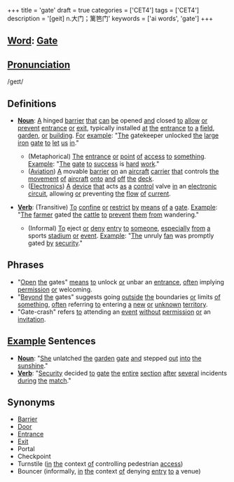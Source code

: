+++
title = 'gate'
draft = true
categories = ['CET4']
tags = ['CET4']
description = '[geit] n.大门；篱笆门'
keywords = ['ai words', 'gate']
+++

## [Word](/post/word/): [Gate](/post/gate/)

## [Pronunciation](/post/pronunciation/)
/ɡeɪt/

## Definitions
- **[Noun](/post/noun/)**: [A](/post/a/) hinged [barrier](/post/barrier/) [that](/post/that/) [can](/post/can/) [be](/post/be/) opened [and](/post/and/) closed [to](/post/to/) [allow](/post/allow/) [or](/post/or/) [prevent](/post/prevent/) [entrance](/post/entrance/) [or](/post/or/) [exit](/post/exit/), typically installed [at](/post/at/) [the](/post/the/) [entrance](/post/entrance/) [to](/post/to/) [a](/post/a/) [field](/post/field/), [garden](/post/garden/), [or](/post/or/) [building](/post/building/). [For](/post/for/) [example](/post/example/): "[The](/post/the/) gatekeeper unlocked [the](/post/the/) [large](/post/large/) [iron](/post/iron/) [gate](/post/gate/) [to](/post/to/) [let](/post/let/) [us](/post/us/) [in](/post/in/)."
  - (Metaphorical) [The](/post/the/) [entrance](/post/entrance/) [or](/post/or/) [point](/post/point/) [of](/post/of/) [access](/post/access/) [to](/post/to/) [something](/post/something/). [Example](/post/example/): "[The](/post/the/) [gate](/post/gate/) [to](/post/to/) [success](/post/success/) is [hard](/post/hard/) [work](/post/work/)."
  - ([Aviation](/post/aviation/)) [A](/post/a/) movable [barrier](/post/barrier/) [on](/post/on/) an [aircraft](/post/aircraft/) [carrier](/post/carrier/) [that](/post/that/) controls [the](/post/the/) [movement](/post/movement/) [of](/post/of/) [aircraft](/post/aircraft/) [onto](/post/onto/) [and](/post/and/) [off](/post/off/) [the](/post/the/) [deck](/post/deck/).
  - ([Electronics](/post/electronics/)) [A](/post/a/) [device](/post/device/) [that](/post/that/) acts [as](/post/as/) [a](/post/a/) [control](/post/control/) valve [in](/post/in/) an [electronic](/post/electronic/) [circuit](/post/circuit/), allowing [or](/post/or/) preventing [the](/post/the/) [flow](/post/flow/) [of](/post/of/) [current](/post/current/).
  
- **[Verb](/post/verb/)**: (Transitive) [To](/post/to/) [confine](/post/confine/) [or](/post/or/) [restrict](/post/restrict/) [by](/post/by/) [means](/post/means/) [of](/post/of/) [a](/post/a/) [gate](/post/gate/). [Example](/post/example/): "[The](/post/the/) [farmer](/post/farmer/) gated [the](/post/the/) [cattle](/post/cattle/) [to](/post/to/) [prevent](/post/prevent/) [them](/post/them/) [from](/post/from/) wandering."
  - (Informal) [To](/post/to/) eject [or](/post/or/) [deny](/post/deny/) [entry](/post/entry/) [to](/post/to/) [someone](/post/someone/), [especially](/post/especially/) [from](/post/from/) [a](/post/a/) sports [stadium](/post/stadium/) [or](/post/or/) [event](/post/event/). [Example](/post/example/): "[The](/post/the/) unruly [fan](/post/fan/) was promptly gated [by](/post/by/) [security](/post/security/)."

## Phrases
- "[Open](/post/open/) [the](/post/the/) gates" [means](/post/means/) [to](/post/to/) unlock [or](/post/or/) unbar an [entrance](/post/entrance/), [often](/post/often/) implying [permission](/post/permission/) [or](/post/or/) welcoming.
- "[Beyond](/post/beyond/) [the](/post/the/) gates" suggests going [outside](/post/outside/) [the](/post/the/) boundaries [or](/post/or/) limits [of](/post/of/) [something](/post/something/), [often](/post/often/) referring [to](/post/to/) entering [a](/post/a/) [new](/post/new/) [or](/post/or/) [unknown](/post/unknown/) [territory](/post/territory/).
- "Gate-crash" refers [to](/post/to/) attending an [event](/post/event/) [without](/post/without/) [permission](/post/permission/) [or](/post/or/) an [invitation](/post/invitation/).

## [Example](/post/example/) Sentences
- **[Noun](/post/noun/)**: "[She](/post/she/) unlatched [the](/post/the/) [garden](/post/garden/) [gate](/post/gate/) [and](/post/and/) stepped [out](/post/out/) [into](/post/into/) [the](/post/the/) [sunshine](/post/sunshine/)."
- **[Verb](/post/verb/)**: "[Security](/post/security/) decided [to](/post/to/) [gate](/post/gate/) [the](/post/the/) [entire](/post/entire/) [section](/post/section/) [after](/post/after/) [several](/post/several/) incidents [during](/post/during/) [the](/post/the/) [match](/post/match/)."

## Synonyms
- [Barrier](/post/barrier/)
- [Door](/post/door/)
- [Entrance](/post/entrance/)
- [Exit](/post/exit/)
- Portal
- Checkpoint
- Turnstile ([in](/post/in/) [the](/post/the/) context [of](/post/of/) controlling pedestrian [access](/post/access/))
- Bouncer (informally, [in](/post/in/) [the](/post/the/) context [of](/post/of/) denying [entry](/post/entry/) [to](/post/to/) [a](/post/a/) venue)
